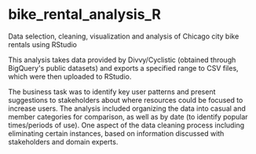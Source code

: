 # bike_rental_analysis_R
Data selection, cleaning, visualization and analysis of Chicago city bike rentals using RStudio

This analysis takes data provided by Divvy/Cyclistic (obtained through BigQuery's public datasets) and exports a specified range to CSV files, which were then uploaded to RStudio.

The business task was to identify key user patterns and present suggestions to stakeholders about where resources could be focused to increase users.
The analysis included organizing the data into casual and member categories for comparison, as well as by date (to identify popular times/periods of use).
One aspect of the data cleaning process including eliminating certain instances, based on information discussed with stakeholders and domain experts.
